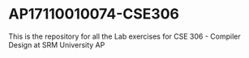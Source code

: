 # AP17110010074-CSE306
This is the repository for all the Lab exercises for CSE 306 - Compiler Design at SRM University AP
